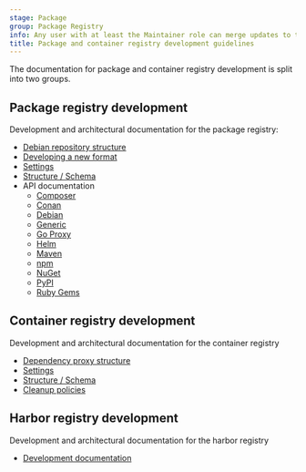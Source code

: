 ```yaml
---
stage: Package
group: Package Registry
info: Any user with at least the Maintainer role can merge updates to this content. For details, see https://docs.gitlab.com/ee/development/development_processes.html#development-guidelines-review.
title: Package and container registry development guidelines
---
```


The documentation for package and container registry development is split into two groups.

## Package registry development

Development and architectural documentation for the package registry:

- [Debian repository structure](debian_repository.md)
- [Developing a new format](new_format_development.md)
- [Settings](settings.md)
- [Structure / Schema](structure.md)
- API documentation
  - [Composer](../../api/packages/composer.md)
  - [Conan](../../api/packages/conan.md)
  - [Debian](../../api/packages/debian.md)
  - [Generic](../../user/packages/generic_packages/_index.md)
  - [Go Proxy](../../api/packages/go_proxy.md)
  - [Helm](../../api/packages/helm.md)
  - [Maven](../../api/packages/maven.md)
  - [npm](../../api/packages/npm.md)
  - [NuGet](../../api/packages/nuget.md)
  - [PyPI](../../api/packages/pypi.md)
  - [Ruby Gems](../../api/packages/rubygems.md)

## Container registry development

Development and architectural documentation for the container registry

- [Dependency proxy structure](dependency_proxy.md)
- [Settings](settings.md)
- [Structure / Schema](structure.md)
- [Cleanup policies](cleanup_policies.md)

## Harbor registry development

Development and architectural documentation for the harbor registry

- [Development documentation](harbor_registry_development.md)
